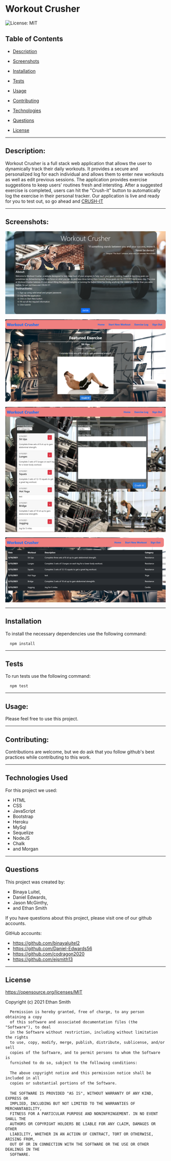 # Workout Crusher

  ![License: MIT](https://img.shields.io/badge/License-MIT-yellow.svg)

  ## Table of Contents

  * [Description](#description)

  * [Screenshots](#screenshots)

  * [Installation](#installation)

  * [Tests](#tests)

  * [Usage](#usage)
  * [Contributing](#contributing)

  * [Technologies](#technologies)

  * [Questions](#questions)

  * [License](#license)

  
--------------------------------------

  ## Description:


  Workout Crusher is a full stack web application that allows the user to dynamically track their daily workouts. It provides a secure and personalized log for each individual and allows them to enter new workouts as well as edit previous sessions. The application provides exercise suggestions to keep users' routines fresh and intersting. After a suggested exercise is completed, users can hit the "Crush-it" button to automatically log the exercise in their personal tracker. Our application is live and ready for you to test out, so go ahead and [CRUSH-IT](https://shielded-ravine-84088.herokuapp.com/)


  
--------------------------------------

  ## Screenshots:



![About Page](/public/assets/images/screenshot_about.png)

![Home Page](/public/assets/images/screenshot_home.png)

![New Workout Page](/public/assets/images/screenshot_new.png) 

![Log Page](/public/assets/images/screenshot_log.png)

  
--------------------------------------

  ## Installation

  To install the necessary dependencies use the following command:
  
      npm install
  
  
--------------------------------------

  ## Tests

  To run tests use the following command:
  
      npm test
  
  
--------------------------------------

  ## Usage:


  Please feel free to use this project.


  
--------------------------------------

  ## Contributing:


  Contributions are welcome, but we do ask that you follow github's best practices while contributing to this work.


  
--------------------------------------

 
  ## Technologies Used
  For this project we used:


   * HTML
   * CSS
   * JavaScript
   * Bootstrap
   * Heroku
   * MySql
   * Sequelize
   * NodeJS
   * Chalk
   * and Morgan

  
  
--------------------------------------

  ## Questions
  
  This project was created by:

  * Binaya Luitel,
  * Daniel Edwards,
  * Jason McGinthy,
  * and Ethan Smith

  If you have questions about this project, please visit one of our github accounts.
  
  GitHub accounts:
  * https://github.com/binayaluitel2
  * https://github.com/Daniel-Edwards56
  * https://github.com/codragon2020 
  * https://github.com/ejsmith13



  
--------------------------------------

  ## License

  https://opensource.org/licenses/MIT

  Copyright (c) 2021 Ethan Smith

      Permission is hereby granted, free of charge, to any person obtaining a copy
      of this software and associated documentation files (the "Software"), to deal
      in the Software without restriction, including without limitation the rights
      to use, copy, modify, merge, publish, distribute, sublicense, and/or sell
      copies of the Software, and to permit persons to whom the Software is
      furnished to do so, subject to the following conditions:
      
      The above copyright notice and this permission notice shall be included in all
      copies or substantial portions of the Software.
      
      THE SOFTWARE IS PROVIDED "AS IS", WITHOUT WARRANTY OF ANY KIND, EXPRESS OR
      IMPLIED, INCLUDING BUT NOT LIMITED TO THE WARRANTIES OF MERCHANTABILITY,
      FITNESS FOR A PARTICULAR PURPOSE AND NONINFRINGEMENT. IN NO EVENT SHALL THE
      AUTHORS OR COPYRIGHT HOLDERS BE LIABLE FOR ANY CLAIM, DAMAGES OR OTHER
      LIABILITY, WHETHER IN AN ACTION OF CONTRACT, TORT OR OTHERWISE, ARISING FROM,
      OUT OF OR IN CONNECTION WITH THE SOFTWARE OR THE USE OR OTHER DEALINGS IN THE
      SOFTWARE.
